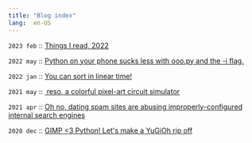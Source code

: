 ```yaml
---
title: "Blog index"
lang:  en-US
---
```

`2023 feb`	::	[Things I read, 2022](./posts/reading_2022.html)

`2022 may`	::	[Python on your phone sucks less with ooo.py and the -i flag.](./posts/python_mobile.html)

`2022 jan`	::	[You can sort in linear time!](./posts/linear_sorting.html)

`2021 may`	::	[ reso, a colorful pixel-art circuit simulator](./posts/reso_intro.html)

`2021 apr`	::	[Oh no, dating spam sites are abusing improperly-configured internal search engines](./posts/seo_dating_spam.html)

`2020 dec`	::	[GIMP <3 Python! Let's make a YuGiOh rip off](./posts/gimp_and_python.html)

